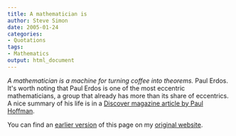 ```yaml
---
title: A mathematician is
author: Steve Simon
date: 2005-01-24
categories:
- Quotations
tags:
- Mathematics
output: html_document
---
```

*A mathematician is a machine for turning coffee into theorems.* Paul Erdos. It's worth noting that Paul Erdos is one of the most eccentric mathematicians, a group that already has more than its share of eccentrics. A nice summary of his life is in a [Discover magazine article by Paul Hoffman][hof1].

You can find an [earlier version][sim1] of this page on my [original website][sim2].

[sim1]: http://www.pmean.com/05/AMathematicianIs.html
[sim2]: http://www.pmean.com/original_site.html
[hof1]: http://www.findarticles.com/p/articles/mi_m1511/is_n7_v19/ai_20870345
